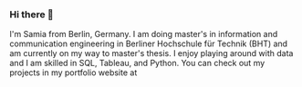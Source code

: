 ### Hi there 👋

I'm Samia from Berlin, Germany. I am doing master's in information and communication engineering in Berliner Hochschule für Technik (BHT) and am currently on my way to master's thesis. I enjoy playing around with data and I am skilled in SQL, Tableau, and Python. You can check out my projects in my portfolio website at

